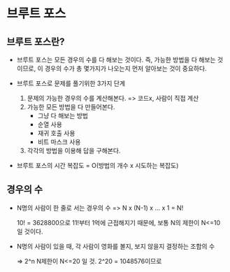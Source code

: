 # 브루트 포스

## 브루트 포스란?

+ 브루트 포스는 모든 경우의 수를 다 해보는 것이다.  즉, 가능한 방법을 다 해보는 것이므로, 이 경우의 수가 총 몇가지가 나오는지 먼저 알아보는 것이 중요하다. 
+ 브루트 포스로 문제를 풀기위한 3가지 단계
  1. 문제의 가능한 경우의 수를 계산해본다. => 코드x, 사람이 직접 계산 
  2. 가능한 모든 방법을 다 만들어본다. 
     + 그냥 다 해보는 방법
     + 순열 사용
     + 재귀 호출 사용
     + 비트 마스크 사용
  3. 각각의 방법을 이용해 답을 구해본다. 

+ 브루트 포스의 시간 복잡도 = O(방법의 개수 x 시도하는 복잡도)





## 경우의 수

+ N명의 사람이 한 줄로 서는 경우의 수 => N x  (N-1) x ... x 1 = N!

  10! = 3628800으로 11!부터 1억에 근접해지기 때문에, 보통 N의 제한이 N<=10 일 것이다.

+ N명의 사람이 있을 때, 각 사람이 영화를 볼지, 보지 않을지 결정하는 조합의 수 

  => 2^n  N제한이 N<=20 일 것.  2^20 = 1048576이므로 



